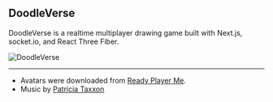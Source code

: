 ## DoodleVerse

DoodleVerse is a realtime multiplayer drawing game built with Next.js, socket.io, and React Three Fiber.

![DoodleVerse](https://i.imgur.com/bhhjAee.png)

---

- Avatars were downloaded from [Ready Player Me](https://readyplayer.me/).
- Music by [Patricia Taxxon](https://patriciataxxon.bandcamp.com/)
